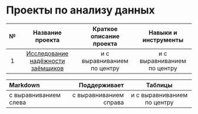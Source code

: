 # Проекты по анализу данных

| № |Название проекта             |Краткое описание проекта     |Навыки и инструменты         |
|:-:|:---------------------------:|:---------------------------:|:---------------------------:|
| 1 | [Исследование надёжности заёмщиков](https://github.com/Diana-Protsiv/portfolio/tree/master/Исследование%20надёжности%20заёмщиков) | и с выравниванием по центру | и с выравниванием по центру |


| Markdown              | Поддерживает           | Таблицы                     |
| :-------------------- | ---------------------: |:---------------------------:|
| с выравниванием слева | с выравниванием справа | и с выравниванием по центру |
